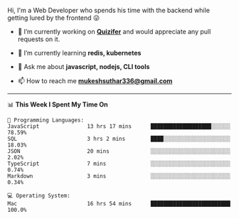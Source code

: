 Hi, I'm a Web Developer who spends his time with the backend while getting lured by the frontend 😜

- 🔭 I’m currently working on **[Quizifer](https://github.com/SutharMukesh/Quizifer/)** and would appreciate any pull requests on it.

- 🌱 I’m currently learning **redis, kubernetes**

- 💬 Ask me about **javascript, nodejs, CLI tools**

- 📫 How to reach me **mukeshsuthar336@gmail.com**

---
<!--START_SECTION:waka-->
📊 **This Week I Spent My Time On** 

```text
💬 Programming Languages: 
JavaScript               13 hrs 17 mins      ███████████████████░░░░░░   78.59% 
SQL                      3 hrs 2 mins        ████░░░░░░░░░░░░░░░░░░░░░   18.03% 
JSON                     20 mins             ░░░░░░░░░░░░░░░░░░░░░░░░░   2.02% 
TypeScript               7 mins              ░░░░░░░░░░░░░░░░░░░░░░░░░   0.74% 
Markdown                 3 mins              ░░░░░░░░░░░░░░░░░░░░░░░░░   0.34%

💻 Operating System: 
Mac                      16 hrs 54 mins      █████████████████████████   100.0%

```


<!--END_SECTION:waka-->
